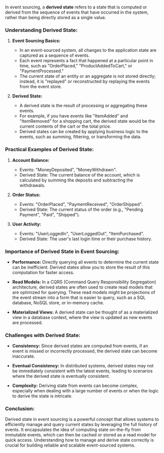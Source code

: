 In event sourcing, a **derived state** refers to a state that is computed or derived from the sequence of events that have occurred in the system, rather than being directly stored as a single value.

### Understanding Derived State:

1. **Event Sourcing Basics:**
    - In an event-sourced system, all changes to the application state are captured as a sequence of events.
    - Each event represents a fact that happened at a particular point in time, such as "OrderPlaced," "ProductAddedToCart," or "PaymentProcessed."
    - The current state of an entity or an aggregate is not stored directly; instead, it is "replayed" or reconstructed by replaying the events from the event store.

2. **Derived State:**
    - A derived state is the result of processing or aggregating these events.
    - For example, if you have events like "ItemAdded" and "ItemRemoved" for a shopping cart, the derived state would be the current contents of the cart or the total price.
    - Derived states can be created by applying business logic to the events, such as summing, filtering, or transforming the data.

### Practical Examples of Derived State:

1. **Account Balance:**
    - Events: "MoneyDeposited", "MoneyWithdrawn".
    - Derived State: The current balance of the account, which is calculated by summing the deposits and subtracting the withdrawals.

2. **Order Status:**
    - Events: "OrderPlaced", "PaymentReceived", "OrderShipped".
    - Derived State: The current status of the order (e.g., "Pending Payment", "Paid", "Shipped").

3. **User Activity:**
    - Events: "UserLoggedIn", "UserLoggedOut", "ItemPurchased".
    - Derived State: The user's last login time or their purchase history.

### Importance of Derived State in Event Sourcing:

- **Performance:** Directly querying all events to determine the current state can be inefficient. Derived states allow you to store the result of this computation for faster access.

- **Read Models:** In a CQRS (Command Query Responsibility Segregation) architecture, derived states are often used to create read models that are optimized for querying. These read models might be projections of the event stream into a form that is easier to query, such as a SQL database, NoSQL store, or in-memory cache.

- **Materialized Views:** A derived state can be thought of as a materialized view in a database context, where the view is updated as new events are processed.

### Challenges with Derived State:

- **Consistency:** Since derived states are computed from events, if an event is missed or incorrectly processed, the derived state can become inaccurate.

- **Eventual Consistency:** In distributed systems, derived states may not be immediately consistent with the latest events, leading to scenarios where the derived state is eventually consistent.

- **Complexity:** Deriving state from events can become complex, especially when dealing with a large number of events or when the logic to derive the state is intricate.

### Conclusion:

Derived state in event sourcing is a powerful concept that allows systems to efficiently manage and query current states by leveraging the full history of events. It encapsulates the idea of computing state on-the-fly from immutable events, which can then be cached or stored as a read model for quick access. Understanding how to manage and derive state correctly is crucial for building reliable and scalable event-sourced systems.